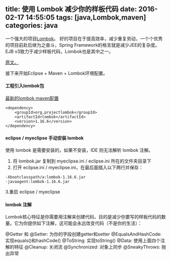 title: 使用 Lombok 减少你的样板代码
date: 2016-02-17 14:55:05
tags: [java,Lombok,maven]
categories: java
---
一个强大的项目[Lombok](https://projectlombok.org/)。
好的项目在于提高效率，减少重复劳动，一个个优秀的项目前赴后继为之奋斗，Spring Framework的格言就是减少JEE的复杂度。EJB v3致力于减少样板代码，Lombok也是其中之一。

<!--more-->

[原文。](http://www.oschina.net/translate/lombok-reduces-your-boilerplate-code?cmp)

接下来开始Eclipse + Maven + Lombok环境配置。
#### 工程引入lombok包
[最新的lombok maven配置](http://mvnrepository.com/artifact/org.projectlombok/lombok/1.16.6)

```
<dependency>
	<groupId>org.projectlombok</groupId>
   	<artifactId>lombok</artifactId>
   	<version>1.16.6</version>
</dependency>
```
#### eclipse / myeclipse 手动安装 lombok
使用 lombok 是需要安装的，如果不安装，IDE 则无法解析 lombok 注解。
1. 将 lombok.jar 复制到 myeclipse.ini / eclipse.ini 所在的文件夹目录下
2. 打开 eclipse.ini / myeclipse.ini，在最后面插入以下两行并保存：
```
-Xbootclasspath/a:lombok-1.16.6.jar
-javaagent:lombok-1.16.6.jar
```
3.重启 eclipse / myeclipse
#### lombok 注解
Lombok核心特征是你需要用注解来创建代码，目的是减少你要写的样板代码的数量。它为你提供如下注解，这可能会永远改变代码（不是你的生活）：

@Getter 和 @Setter: 为你的字段创建getter和setter
@EqualsAndHashCode: 实现equals()和hashCode()
@ToString: 实现toString()
@Data: 使用上面四个注解的特征
@Cleanup: 关闭流
@Synchronized: 对象上同步
@SneakyThrows: 抛出异常
